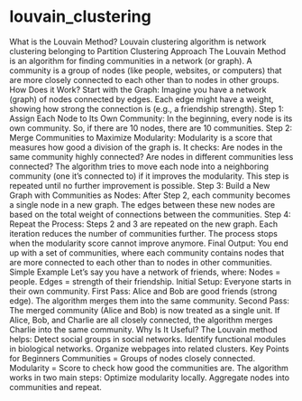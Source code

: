 # louvain_clustering
What is the Louvain Method?
Louvain clustering algorithm is network clustering belonging to Partition Clustering Approach
The Louvain Method is an algorithm for finding communities in a network (or graph). A community is a group of nodes (like people, websites, or computers) that are more closely connected to each other than to nodes in other groups.
How Does it Work?
Start with the Graph:
Imagine you have a network (graph) of nodes connected by edges. Each edge might have a weight, showing how strong the connection is (e.g., a friendship strength).
Step 1: Assign Each Node to Its Own Community:
In the beginning, every node is its own community. So, if there are 10 nodes, there are 10 communities.
Step 2: Merge Communities to Maximize Modularity:
Modularity is a score that measures how good a division of the graph is. It checks:
Are nodes in the same community highly connected?
Are nodes in different communities less connected?
The algorithm tries to move each node into a neighboring community (one it’s connected to) if it improves the modularity.
This step is repeated until no further improvement is possible.
Step 3: Build a New Graph with Communities as Nodes:
After Step 2, each community becomes a single node in a new graph.
The edges between these new nodes are based on the total weight of connections between the communities.
Step 4: Repeat the Process:
Steps 2 and 3 are repeated on the new graph. Each iteration reduces the number of communities further.
The process stops when the modularity score cannot improve anymore.
Final Output:
You end up with a set of communities, where each community contains nodes that are more connected to each other than to nodes in other communities.
Simple Example
Let’s say you have a network of friends, where:
Nodes = people.
Edges = strength of their friendship.
Initial Setup:
Everyone starts in their own community.
First Pass:
Alice and Bob are good friends (strong edge). The algorithm merges them into the same community.
Second Pass:
The merged community (Alice and Bob) is now treated as a single unit.
If Alice, Bob, and Charlie are all closely connected, the algorithm merges Charlie into the same community.
Why Is It Useful?
The Louvain method helps:
Detect social groups in social networks.
Identify functional modules in biological networks.
Organize webpages into related clusters.
Key Points for Beginners
Communities = Groups of nodes closely connected.
Modularity = Score to check how good the communities are.
The algorithm works in two main steps:
Optimize modularity locally.
Aggregate nodes into communities and repeat.

